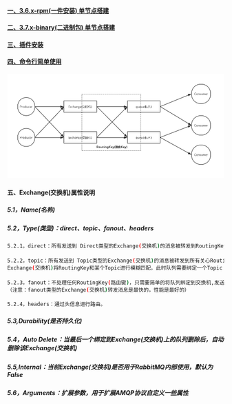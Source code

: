 #### [一、3.6.x-rpm(一件安装) 单节点搭建][1]
#### [二、3.7.x-binary(二进制包) 单节点搭建][2]
#### [三、插件安装][3]
#### [四、命令行简单使用][4]
![image](https://github.com/firechiang/mq-test/blob/master/rabbitmq/image/rabbitmq-structure.jpg)
#### 五、Exchange(交换机)属性说明
##### 5.1，Name(名称)
##### 5.2，Type(类型)：direct、topic、fanout、headers
```bash
5.2.1，direct：所有发送到 Direct类型的Exchange(交换机)的消息被转发到RoutingKey中指定的Queue(队列)上。

5.2.2，topic：所有发送到 Topic类型的Exchange(交换机)的消息被转发到所有关心RoutingKey中指定Topic的Queue(队列)上。
Exchange(交换机)将RoutingKey和某个Topic进行模糊匹配，此时队列需要绑定一个Topic（注意：# 模糊配置多个词，* 模糊配置一个词）

5.2.3，fanout：不处理任何RoutingKey(路由键)，只需要简单的将队列绑定到交换机,发送到交换机的消息都会被转发到与该交换机绑定的所有队列上。
（注意：fanout类型的Exchange(交换机)转发消息是最快的，性能是最好的）

5.2.4，headers：通过头信息进行路由。
```
##### 5.3,Durability(是否持久化)
##### 5.4，Auto Delete：当最后一个绑定到Exchange(交换机)上的队列删除后，自动删除该Exchange(交换机)
##### 5.5,Internal：当前Exchange(交换机)是否用于RabbitMQ内部使用，默认为False
##### 5.6，Arguments：扩展参数，用于扩展AMQP协议自定义一些属性

[1]: https://github.com/firechiang/mq-test/tree/master/rabbitmq/docs/rpm-single-node.md
[2]: https://github.com/firechiang/mq-test/tree/master/rabbitmq/docs/centos-single-node.md
[3]: https://github.com/firechiang/mq-test/tree/master/rabbitmq/docs/rabbitmq-plugins-install.md
[4]: https://github.com/firechiang/mq-test/tree/master/rabbitmq/docs/command-simple-use.md